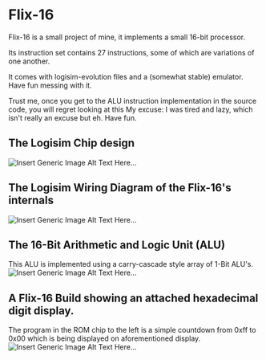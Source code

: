 # Flix-16
Flix-16 is a small project of mine, it implements a small 16-bit processor.

Its instruction set contains 27 instructions, some of which are variations of one another.

It comes with logisim-evolution files and a (somewhat stable) emulator. Have fun messing with it.

Trust me, once you get to the ALU instruction implementation in the source code, you will regret looking at this
My excuse: I was tired and lazy, which isn't really an excuse but eh.
Have fun.

## The Logisim Chip design
![Insert Generic Image Alt Text Here...](https://github.com/Ranchonyx/Flix-16/blob/main/FLIX-16-Chip.png)

## The Logisim Wiring Diagram of the Flix-16's internals
![Insert Generic Image Alt Text Here...](https://github.com/Ranchonyx/Flix-16/blob/main/FLIX-16.png)

## The 16-Bit Arithmetic and Logic Unit (ALU)
This ALU is implemented using a carry-cascade style array of 1-Bit ALU's.
![Insert Generic Image Alt Text Here...](https://github.com/Ranchonyx/Flix-16/blob/main/Flix-16-ALU.png)

## A Flix-16 Build showing an attached hexadecimal digit display.
The program in the ROM chip to the left is a simple countdown from 0xff to 0x00 which is being displayed on aforementioned display.
![Insert Generic Image Alt Text Here...](https://github.com/Ranchonyx/Flix-16/blob/main/Flix-16-Build.png)
